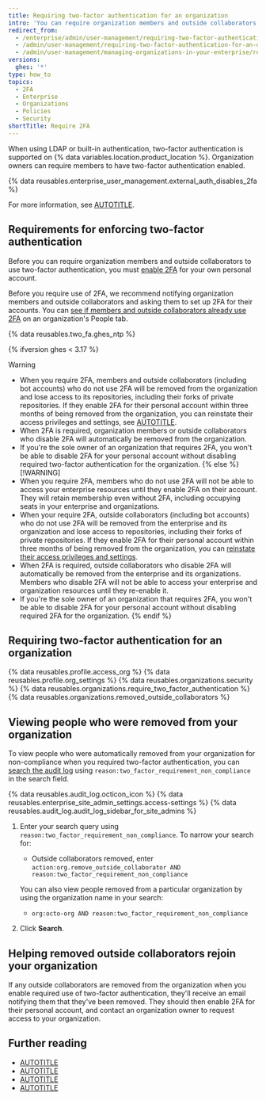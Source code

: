 ```yaml
---
title: Requiring two-factor authentication for an organization
intro: 'You can require organization members and outside collaborators to enable two-factor authentication for their personal accounts in an organization, making it harder for malicious actors to access an organization''s repositories and settings.'
redirect_from:
  - /enterprise/admin/user-management/requiring-two-factor-authentication-for-an-organization
  - /admin/user-management/requiring-two-factor-authentication-for-an-organization
  - /admin/user-management/managing-organizations-in-your-enterprise/requiring-two-factor-authentication-for-an-organization
versions:
  ghes: '*'
type: how_to
topics:
  - 2FA
  - Enterprise
  - Organizations
  - Policies
  - Security
shortTitle: Require 2FA
---
```

When using LDAP or built-in authentication, two-factor authentication is supported on {% data variables.location.product_location %}. Organization owners can require members to have two-factor authentication enabled.

{% data reusables.enterprise_user_management.external_auth_disables_2fa %}

For more information, see [AUTOTITLE](/authentication/securing-your-account-with-two-factor-authentication-2fa/about-two-factor-authentication).

## Requirements for enforcing two-factor authentication

Before you can require organization members and outside collaborators to use two-factor authentication, you must [enable 2FA](/authentication/securing-your-account-with-two-factor-authentication-2fa) for your own personal account.

Before you require use of 2FA, we recommend notifying organization members and outside collaborators and asking them to set up 2FA for their accounts. You can [see if members and outside collaborators already use 2FA](/organizations/keeping-your-organization-secure/managing-two-factor-authentication-for-your-organization/viewing-whether-users-in-your-organization-have-2fa-enabled) on an organization's People tab.

{% data reusables.two_fa.ghes_ntp %}

{% ifversion ghes < 3.17 %}
> [!WARNING]
> * When you require 2FA, members and outside collaborators (including bot accounts) who do not use 2FA will be removed from the organization and lose access to its repositories, including their forks of private repositories. If they enable 2FA for their personal account within three months of being removed from the organization, you can reinstate their access privileges and settings, see [AUTOTITLE](/organizations/managing-membership-in-your-organization/reinstating-a-former-member-of-your-organization).
> * When 2FA is required, organization members or outside collaborators who disable 2FA will automatically be removed from the organization.
> * If you're the sole owner of an organization that requires 2FA, you won't be able to disable 2FA for your personal account without disabling required two-factor authentication for the organization.
{% else %}
> [!WARNING]
> * When you require 2FA, members who do not use 2FA will not be able to access your enterprise resources until they enable 2FA on their account. They will retain membership even without 2FA, including occupying seats in your enterprise and organizations.
> * When your require 2FA, outside collaborators (including bot accounts) who do not use 2FA will be removed from the enterprise and its organization and lose access to repositories, including their forks of private repositories. If they enable 2FA for their personal account within three months of being removed from the organization, you can [reinstate their access privileges and settings](/organizations/managing-membership-in-your-organization/reinstating-a-former-member-of-your-organization).
> * When 2FA is required, outside collaborators who disable 2FA will automatically be removed from the enterprise and its organizations. Members who disable 2FA will not be able to access your enterprise and organization resources until they re-enable it.
> * If you're the sole owner of an organization that requires 2FA, you won't be able to disable 2FA for your personal account without disabling required 2FA for the organization.
{% endif %}

## Requiring two-factor authentication for an organization

{% data reusables.profile.access_org %}
{% data reusables.profile.org_settings %}
{% data reusables.organizations.security %}
{% data reusables.organizations.require_two_factor_authentication %}
{% data reusables.organizations.removed_outside_collaborators %}

## Viewing people who were removed from your organization

To view people who were automatically removed from your organization for non-compliance when you required two-factor authentication, you can [search the audit log](/admin/monitoring-activity-in-your-enterprise/reviewing-audit-logs-for-your-enterprise/searching-the-audit-log-for-your-enterprise) using `reason:two_factor_requirement_non_compliance` in the search field.

{% data reusables.audit_log.octicon_icon %}
{% data reusables.enterprise_site_admin_settings.access-settings %}
{% data reusables.audit_log.audit_log_sidebar_for_site_admins %}

1. Enter your search query using `reason:two_factor_requirement_non_compliance`. To narrow your search for:
   * Outside collaborators removed, enter `action:org.remove_outside_collaborator AND reason:two_factor_requirement_non_compliance`

   You can also view people removed from a particular organization by using the organization name in your search:
   * `org:octo-org AND reason:two_factor_requirement_non_compliance`
1. Click **Search**.

## Helping removed outside collaborators rejoin your organization

If any outside collaborators are removed from the organization when you enable required use of two-factor authentication, they'll receive an email notifying them that they've been removed. They should then enable 2FA for their personal account, and contact an organization owner to request access to your organization.

## Further reading

* [AUTOTITLE](/organizations/keeping-your-organization-secure/managing-two-factor-authentication-for-your-organization/viewing-whether-users-in-your-organization-have-2fa-enabled)
* [AUTOTITLE](/authentication/securing-your-account-with-two-factor-authentication-2fa)
* [AUTOTITLE](/organizations/managing-membership-in-your-organization/reinstating-a-former-member-of-your-organization)
* [AUTOTITLE](/organizations/managing-user-access-to-your-organizations-repositories/managing-outside-collaborators/reinstating-a-former-outside-collaborators-access-to-your-organization)
